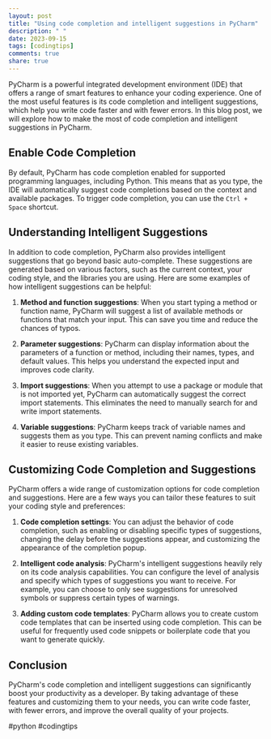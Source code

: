```yaml
---
layout: post
title: "Using code completion and intelligent suggestions in PyCharm"
description: " "
date: 2023-09-15
tags: [codingtips]
comments: true
share: true
---
```


PyCharm is a powerful integrated development environment (IDE) that offers a range of smart features to enhance your coding experience. One of the most useful features is its code completion and intelligent suggestions, which help you write code faster and with fewer errors. In this blog post, we will explore how to make the most of code completion and intelligent suggestions in PyCharm.

## Enable Code Completion

By default, PyCharm has code completion enabled for supported programming languages, including Python. This means that as you type, the IDE will automatically suggest code completions based on the context and available packages. To trigger code completion, you can use the `Ctrl + Space` shortcut.

## Understanding Intelligent Suggestions

In addition to code completion, PyCharm also provides intelligent suggestions that go beyond basic auto-complete. These suggestions are generated based on various factors, such as the current context, your coding style, and the libraries you are using. Here are some examples of how intelligent suggestions can be helpful:

1. **Method and function suggestions**: When you start typing a method or function name, PyCharm will suggest a list of available methods or functions that match your input. This can save you time and reduce the chances of typos.

2. **Parameter suggestions**: PyCharm can display information about the parameters of a function or method, including their names, types, and default values. This helps you understand the expected input and improves code clarity.

3. **Import suggestions**: When you attempt to use a package or module that is not imported yet, PyCharm can automatically suggest the correct import statements. This eliminates the need to manually search for and write import statements.

4. **Variable suggestions**: PyCharm keeps track of variable names and suggests them as you type. This can prevent naming conflicts and make it easier to reuse existing variables.

## Customizing Code Completion and Suggestions

PyCharm offers a wide range of customization options for code completion and suggestions. Here are a few ways you can tailor these features to suit your coding style and preferences:

1. **Code completion settings**: You can adjust the behavior of code completion, such as enabling or disabling specific types of suggestions, changing the delay before the suggestions appear, and customizing the appearance of the completion popup.

2. **Intelligent code analysis**: PyCharm's intelligent suggestions heavily rely on its code analysis capabilities. You can configure the level of analysis and specify which types of suggestions you want to receive. For example, you can choose to only see suggestions for unresolved symbols or suppress certain types of warnings.

3. **Adding custom code templates**: PyCharm allows you to create custom code templates that can be inserted using code completion. This can be useful for frequently used code snippets or boilerplate code that you want to generate quickly.

## Conclusion

PyCharm's code completion and intelligent suggestions can significantly boost your productivity as a developer. By taking advantage of these features and customizing them to your needs, you can write code faster, with fewer errors, and improve the overall quality of your projects.

#python #codingtips